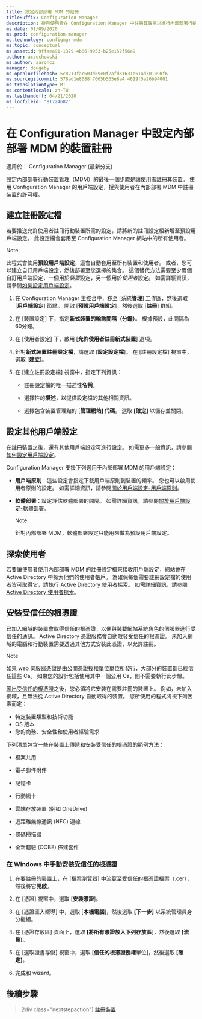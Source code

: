 ```yaml
---
title: 設定內部部署 MDM 的註冊
titleSuffix: Configuration Manager
description: 授與使用者在 Configuration Manager 中註冊其裝置以進行內部部署行動裝置管理（MDM）的許可權。
ms.date: 01/09/2020
ms.prod: configuration-manager
ms.technology: configmgr-mdm
ms.topic: conceptual
ms.assetid: 9ffaea91-1379-4b86-9953-b25e152f56a9
author: aczechowski
ms.author: aaroncz
manager: dougeby
ms.openlocfilehash: 5c8213fac603d69e0f2afd31631e61ad301090f6
ms.sourcegitcommit: 578ad1e8088f7065b565e8a4f4619f5a26b94001
ms.translationtype: MT
ms.contentlocale: zh-TW
ms.lasthandoff: 04/21/2020
ms.locfileid: "81724682"
---
```

# <a name="set-up-device-enrollment-for-on-premises-mdm-in-configuration-manager"></a>在 Configuration Manager 中設定內部部署 MDM 的裝置註冊

適用於：  Configuration Manager (最新分支)

設定內部部署行動裝置管理（MDM）的最後一個步驟是讓使用者註冊其裝置。 使用 Configuration Manager 的用戶端設定，授與使用者在內部部署 MDM 中註冊裝置的許可權。

## <a name="create-an-enrollment-profile"></a><a name="bkmk_createProf"></a> 建立註冊設定檔

若要推送允許使用者註冊行動裝置所需的設定，請將新的註冊設定檔新增至預設用戶端設定。 此設定檔會套用至 Configuration Manager 網站中的所有使用者。

> [!NOTE]
> 此程式會使用**預設用戶端設定**，這會自動套用至所有裝置和使用者。 或者，您可以建立自訂用戶端設定，然後部署至您選擇的集合。 這個替代方法需要至少兩個自訂用戶端設定，一個用於*裝置*設定，另一個用於*使用者*設定。 如需詳細資訊，請參閱[如何設定用戶端設定](../../core/clients/deploy/configure-client-settings.md)。

1. 在 Configuration Manager 主控台中，移至 [系統**管理**] 工作區，然後選取 [**用戶端設定**] 節點。 開啟 [**預設用戶端設定**]，然後選取 [**註冊**] 群組。

1. 在 [裝置設定] 下，指定**新式裝置的輪詢間隔（分鐘）**。 根據預設，此間隔為60分鐘。

1. 在 [使用者設定] 下，啟用 [**允許使用者註冊新式裝置**] 選項。

1. 針對**新式裝置註冊設定檔**，請選取 [**設定設定檔**]。 在 [註冊設定檔] 視窗中，選取 [**建立**]。

1. 在 [建立註冊設定檔] 視窗中，指定下列資訊：

    - 註冊設定檔的唯一描述性**名稱**。

    - 選擇性的**描述**，以提供設定檔的其他相關資訊。

    - 選擇包含裝置管理點的 [**管理網站] 代碼**。 選取 **[確定]** 以儲存並關閉。

## <a name="configure-additional-client-settings"></a><a name="bkmk_addClient"></a>設定其他用戶端設定

在註冊裝置之後，還有其他用戶端設定可進行設定。 如需更多一般資訊，請參閱[如何設定用戶端設定](../../core/clients/deploy/configure-client-settings.md)。

Configuration Manager 支援下列適用于內部部署 MDM 的用戶端設定：

- **用戶端原則**：這些設定會指定下載用戶端原則到裝置的頻率。 您也可以啟用使用者原則的設定。 如需詳細資訊，請參閱[關於用戶端設定-用戶端原則](../../core/clients/deploy/about-client-settings.md#client-policy)。

- **軟體部署**：設定評估軟體部署的間隔。 如需詳細資訊，請參閱[關於用戶端設定-軟體部署](../../core/clients/deploy/about-client-settings.md#software-deployment)。

    > [!NOTE]
    > 針對內部部署 MDM，軟體部署設定只能用來做為預設用戶端設定。

## <a name="discover-users"></a><a name="bkmk_enableUsers"></a>探索使用者

若要讓使用者使用內部部署 MDM 的註冊設定檔來接收用戶端設定，網站會在 Active Directory 中探索他們的使用者帳戶。 為確保每個需要註冊設定檔的使用者皆可取得它，請執行 Active Directory 使用者探索。 如需詳細資訊，請參閱[Active Directory 使用者探索](../../core/servers/deploy/configure/about-discovery-methods.md#bkmk_aboutUser)。

## <a name="install-the-trusted-root-certificate"></a><a name="bkmk_storeCert"></a>安裝受信任的根憑證

已加入網域的裝置會取得信任的根憑證，以便與裝載網站系統角色的伺服器進行受信任的通訊。 Active Directory 憑證服務會自動散發受信任的根憑證。 未加入網域的電腦和行動裝置需要透過其他方式安裝此憑證，以允許註冊。

> [!NOTE]
> 如果 web 伺服器憑證是由公開憑證授權單位單位所發行，大部分的裝置都已經信任這些 Ca。 如果您的設計包括使用其中一個公用 Ca，則不需要執行此步驟。

[匯出受信任的根憑證](set-up-certificates-on-premises-mdm.md#bkmk_exportCert)之後，您必須將它安裝在需要註冊的裝置上。 例如，未加入網域，且無法從 Active Directory 自動取得的裝置。 您所使用的程式將視下列因素而定：

- 特定裝置類型和技術功能
- OS 版本
- 您的商務、安全性和使用者經驗需求

下列清單包含一些在裝置上傳遞和安裝受信任的根憑證的範例方法：

- 檔案共用

- 電子郵件附件

- 記憶卡

- 行動網卡

- 雲端存放裝置 (例如 OneDrive)

- 近距離無線通訊 (NFC) 連線

- 條碼掃描器

- 全新體驗 (OOBE) 佈建套件

### <a name="manually-install-the-trusted-root-certificate-in-windows"></a>在 Windows 中手動安裝受信任的根憑證

1. 在要註冊的裝置上，在 [檔案瀏覽器] 中流覽至受信任的根憑證檔案（.cer），然後將它**開啟**。

1. 在 [憑證] 視窗中，選取 [**安裝憑證**]。

1. 在 [憑證匯入嚮導] 中，選取 [**本機電腦**]，然後選取 **[下一步]** 以系統管理員身分繼續。

1. 在 [憑證存放區] 頁面上，選取 **[將所有憑證放入下列存放區**]，然後選取 **[流覽]**。

1. 在 [選取證書存儲] 視窗中，選取 [**信任的根憑證授權**單位]，然後選取 **[確定]**。

1. 完成和 wizard。

## <a name="next-step"></a>後續步驟

> [!div class="nextstepaction"]
> [註冊裝置](../deploy-use/enroll-devices-on-premises-mdm.md)
